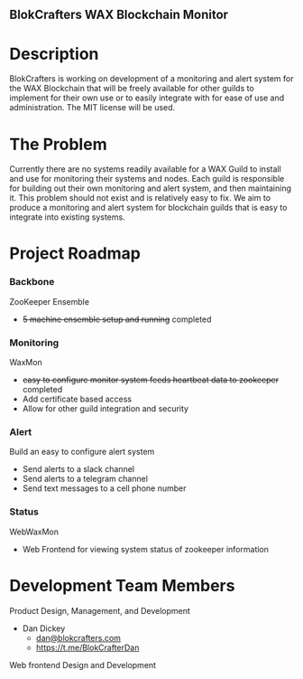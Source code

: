 <h2>BlokCrafters WAX Blockchain Monitor</h2>

<h1>Description</h1>
BlokCrafters is working on development of a monitoring and alert system for the WAX Blockchain
that will be freely available for other guilds to implement for their own use or to easily integrate
with for ease of use and administration.  The MIT license will be used.

<h1>The Problem</h1>
Currently there are no systems readily available for a WAX Guild to install and use for
monitoring their systems and nodes.  Each guild is responsible for building out their own
monitoring and alert system, and then maintaining it.  This problem should not exist and
is relatively easy to fix.  We aim to produce a monitoring and alert system for blockchain
guilds that is easy to integrate into existing systems.

<h1>Project Roadmap</h1>

<h3>Backbone</h3>

ZooKeeper Ensemble

* ~~5 machine ensemble setup and running~~ completed

<h3>Monitoring</h3>

WaxMon

* ~~easy to configure monitor system feeds heartbeat data to zookeeper~~ completed
* Add certificate based access
 * Allow for other guild integration and security

<h3>Alert</h3>

Build an easy to configure alert system

* Send alerts to a slack channel
* Send alerts to a telegram channel
* Send text messages to a cell phone number

<h3>Status</h3>

WebWaxMon

* Web Frontend for viewing system status of zookeeper information

<h1>Development Team Members</h1>

Product Design, Management, and Development

* Dan Dickey
  * dan@blokcrafters.com
  * https://t.me/BlokCrafterDan

Web frontend Design and Development
